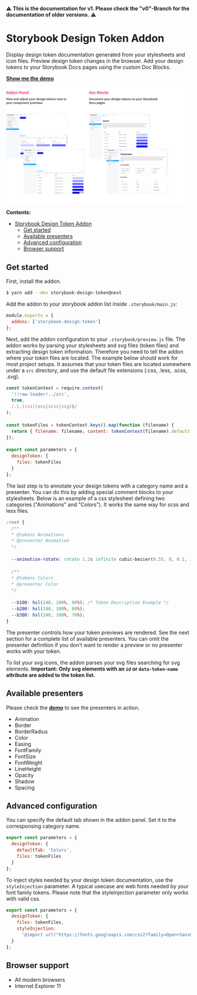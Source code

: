 ⚠️ **This is the documentation for v1. Please check the "v0"-Branch for the documentation of older versions.** ⚠️

# Storybook Design Token Addon

Display design token documentation generated from your stylesheets and icon files. Preview design token changes in the browser. Add your design tokens to your Storybook Docs pages using the custom Doc Blocks.

**[Show me the demo](https://storybook-design-token-v1.netlify.app/?path=/story/components-button--button)**

![Teaser image](docs/teaser.png)

**Contents:**

- [Storybook Design Token Addon](#storybook-design-token-addon)
  - [Get started](#get-started)
  - [Available presenters](#available-presenters)
  - [Advanced configuration](#advanced-configuration)
  - [Browser support](#browser-support)

## Get started

First, install the addon.

```sh
$ yarn add --dev storybook-design-token@next
```

Add the addon to your storybook addon list inside `.storybook/main.js`:

```javascript
module.exports = {
  addons: ['storybook-design-token']
};
```

Next, add the addon configuration to your `.storybook/preview.js` file. The addon works by parsing your stylesheets and svg files (token files) and extracting design token information. Therefore you need to tell the addon where your token files are located. The example below should work for most project setups. It assumes that your token files are located somewhere under a `src` directory, and use the default file extensions (.css, .less, .scss, .svg).

```javascript
const tokenContext = require.context(
  '!!raw-loader!../src',
  true,
  /.\.(css|less|scss|svg)$/
);

const tokenFiles = tokenContext.keys().map(function (filename) {
  return { filename: filename, content: tokenContext(filename).default };
});

export const parameters = {
  designToken: {
    files: tokenFiles
  }
};
```

The last step is to annotate your design tokens with a category name and a presenter. You can do this by adding special comment blocks to your stylesheets. Below is an example of a css stylesheet defining two categories ("Animations" and "Colors"). It works the same way for scss and less files.

```css
:root {
  /**
  * @tokens Animations
  * @presenter Animation
  */

  --animation-rotate: rotate 1.2s infinite cubic-bezier(0.55, 0, 0.1, 1);

  /**
  * @tokens Colors
  * @presenter Color
  */

  --b100: hsl(240, 100%, 90%); /* Token Description Example */
  --b200: hsl(240, 100%, 80%);
  --b300: hsl(240, 100%, 70%);
}
```

The presenter controls how your token previews are rendered. See the next section for a complete list of available presenters. You can omit the presenter definition if you don't want to render a preview or no presenter works with your token.

To list your svg icons, the addon parses your svg files searching for svg elements. **Important: Only svg elements with an `id` or `data-token-name` attribute are added to the token list.**

## Available presenters

Please check the **[demo](https://storybook-design-token-v1.netlify.app/?path=/story/components-button--button)** to see the presenters in action.

- Animation
- Border
- BorderRadius
- Color
- Easing
- FontFamily
- FontSize
- FontWeight
- LineHeight
- Opacity
- Shadow
- Spacing

## Advanced configuration

You can specify the default tab shown in the addon panel. Set it to the corresponsing category name.

```javascript
export const parameters = {
  designToken: {
    defaultTab: 'Colors',
    files: tokenFiles
  }
};
```

To inject styles needed by your design token documentation, use the `styleInjection` parameter. A typical usecase are web fonts needed by your font family tokens. Please note that the styleInjection parameter only works with valid css.

```javascript
export const parameters = {
  designToken: {
    files: tokenFiles,
    styleInjection:
      '@import url("https://fonts.googleapis.com/css2?family=Open+Sans&display=swap");'
  }
};
```

## Browser support

- All modern browsers
- Internet Explorer 11
